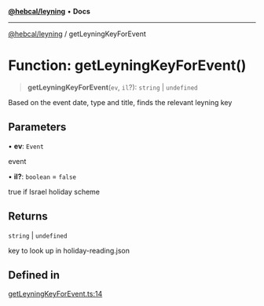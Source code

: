 [**@hebcal/leyning**](../README.md) • **Docs**

***

[@hebcal/leyning](../globals.md) / getLeyningKeyForEvent

# Function: getLeyningKeyForEvent()

> **getLeyningKeyForEvent**(`ev`, `il`?): `string` \| `undefined`

Based on the event date, type and title, finds the relevant leyning key

## Parameters

• **ev**: `Event`

event

• **il?**: `boolean` = `false`

true if Israel holiday scheme

## Returns

`string` \| `undefined`

key to look up in holiday-reading.json

## Defined in

[getLeyningKeyForEvent.ts:14](https://github.com/hebcal/hebcal-leyning/blob/686daf91ca80e1487976aba775587a09727384c4/src/getLeyningKeyForEvent.ts#L14)
